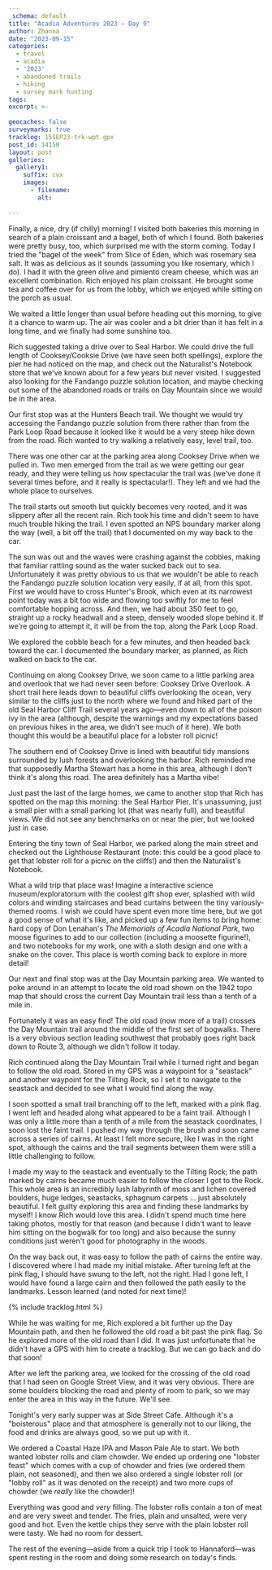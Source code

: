 ```yaml
---
_schema: default
title: "Acadia Adventures 2023 – Day 9"
author: Zhanna
date: "2023-09-15"
categories: 
  - travel
  - acadia
  - '2023'
  - abandoned trails
  - hiking
  - survey mark hunting
tags:
excerpt: >-
  
geocaches: false
surveymarks: true
tracklog: 15SEP23-trk-wpt.gpx
post_id: 14150
layout: post
galleries:
  gallery1:
    suffix: cvx
    images:
      - filename: 
        alt:
    
---
```


<!-- ## Day Mtn old trails, Tilting Rock? -->

Finally, a nice, dry (if chilly) morning! I visited both bakeries this morning in search of a plain croissant and a bagel, both of which I found. Both bakeries were pretty busy, too, which surprised me with the storm coming. Today I tried the "bagel of the week" from Slice of Eden, which was rosemary sea salt. It was as delicious as it sounds (assuming you like rosemary, which I do). I had it with the green olive and pimiento cream cheese, which was an excellent combination. Rich enjoyed his plain croissant. He brought some tea and coffee over for us from the lobby, which we enjoyed while sitting on the porch as usual.

We waited a little longer than usual before heading out this morning, to give it a chance to warm up. The air was cooler and a bit drier than it has felt in a long time, and we finally had some sunshine too. 

Rich suggested taking a drive over to Seal Harbor. We could drive the full length of Cooksey/Cooksie Drive (we have seen both spellings), explore the pier he had noticed on the map, and check out the Naturalist's Notebook store that we've known about for a few years but never visited. I suggested also looking for the Fandango puzzle solution location, and maybe checking out some of the abandoned roads or trails on Day Mountain since we would be in the area.

Our first stop was at the Hunters Beach trail. We thought we would try accessing the Fandango puzzle solution from there rather than from the Park Loop Road because it looked like it would be a very steep hike down from the road. Rich wanted to try walking a relatively easy, level trail, too. 

There was one other car at the parking area along Cooksey Drive when we pulled in. Two men emerged from the trail as we were getting our gear ready, and they were telling us how spectacular the trail was (we've done it several times before, and it really is spectacular!). They left and we had the whole place to ourselves.  

The trail starts out smooth but quickly becomes very rooted, and it was slippery after all the recent rain. Rich took his time and didn't seem to have much trouble hiking the trail. I even spotted an NPS boundary marker along the way (well, a bit off the trail) that I documented on my way back to the car.

The sun was out and the waves were crashing against the cobbles, making that familiar rattling sound as the water sucked back out to sea. Unfortunately it was pretty obvious to us that we wouldn't be able to reach the Fandango puzzle solution location very easily, if at all, from this spot. First we would have to cross Hunter's Brook, which even at its narrowest point today was a bit too wide and flowing too swiftly for me to feel comfortable hopping across. And then, we had about 350 feet to go, straight up a rocky headwall and a steep, densely wooded slope behind it. If we're going to attempt it, it will be from the top, along the Park Loop Road. 

We explored the cobble beach for a few minutes, and then headed back toward the car. I documented the boundary marker, as planned, as Rich walked on back to the car. 

Continuing on along Cooksey Drive, we soon came to a little parking area and overlook that we had never seen before: Cooksey Drive Overlook. A short trail here leads down to beautiful cliffs overlooking the ocean, very similar to the cliffs just to the north where we found and hiked part of the old Seal Harbor Cliff Trail several years ago—even down to all of the poison ivy in the area (although, despite the warnings and my expectations based on previous hikes in the area, we didn't see much of it here). We both thought this would be a beautiful place for a lobster roll picnic!

The southern end of Cooksey Drive is lined with beautiful tidy mansions surrounded by lush forests and overlooking the harbor. Rich reminded me that supposedly Martha Stewart has a home in this area, although I don't think it's along this road. The area definitely has a Martha vibe!

Just past the last of the large homes, we came to another stop that Rich has spotted on the map this morning: the Seal Harbor Pier. It's unassuming, just a small pier with a small parking lot (that was nearly full), and beautiful views. We did not see any benchmarks on or near the pier, but we looked just in case.

Entering the tiny town of Seal Harbor, we parked along the main street and checked out the Lighthouse Restaurant (note: this could be a good place to get that lobster roll for a picnic on the cliffs!) and then the Naturalist's Notebook.

What a wild trip that place was! Imagine a interactive science museum/exploratorium with the coolest gift shop ever, splashed with wild colors and winding staircases and bead curtains between the tiny variously-themed rooms. I wish we could have spent even more time here, but we got a good sense of what it's like, and picked up a few fun items to bring home: hard copy of Don Lenahan's _The Memorials of Acadia National Park_, two moose figurines to add to our collection (including a moosette figurine!), and two notebooks for my work, one with a sloth design and one with a snake on the cover. This place is worth coming back to explore in more detail!

Our next and final stop was at the Day Mountain parking area. We wanted to poke around in an attempt to locate the old road shown on the 1942 topo map that should cross the current Day Mountain trail less than a tenth of a mile in.

Fortunately it was an easy find! The old road (now more of a trail) crosses the Day Mountain trail around the middle of the first set of bogwalks. There is a very obvious section leading southwest that probably goes right back down to Route 3, although we didn't follow it today. 

Rich continued along the Day Mountain Trail while I turned right and began to follow the old road. Stored in my GPS was a waypoint for a "seastack" and another waypoint for the Tilting Rock, so I set it to navigate to the seastack and decided to see what I would find along the way.

I soon spotted a small trail branching off to the left, marked with a pink flag. I went left and headed along what appeared to be a faint trail. Although I was only a little more than a tenth of a mile from the seastack coordinates, I soon lost the faint trail. I pushed my way through the brush and soon came across a series of cairns. At least I felt more secure, like I was in the right spot, although the cairns and the trail segments between them were still a little challenging to follow. 

I made my way to the seastack and eventually to the Tilting Rock; the path marked by cairns became much easier to follow the closer I got to the Rock. This whole area is an incredibly lush labyrinth of moss and lichen covered boulders, huge ledges, seastacks, sphagnum carpets ... just absolutely beautiful. I felt guilty exploring this area and finding these landmarks by myself! I know Rich would love this area. I didn't spend much time here taking photos, mostly for that reason (and because I didn't want to leave him sitting on the bogwalk for too long) and also because the sunny conditions just weren't good for photography in the woods.

On the way back out, it was easy to follow the path of cairns the entire way. I discovered where I had made my initial mistake. After turning left at the pink flag, I should have swung to the left, not the right. Had I gone left, I would have found a large cairn and then followed the path easily to the landmarks. Lesson learned (and noted for next time)!

{% include tracklog.html %}

While he was waiting for me, Rich explored a bit further up the Day Mountain path, and then he followed the old road a bit past the pink flag. So he explored more of the old road than I did. It was just unfortunate that he didn't have a GPS with him to create a tracklog. But we can go back and do that soon!

After we left the parking area, we looked for the crossing of the old road that I had seen on Google Street View, and it was very obvious. There are some boulders blocking the road and plenty of room to park, so we may enter the area in this way in the future. We'll see.

Tonight's very early supper was at Side Street Cafe. Although it's a "boisterous" place and that atmosphere is generally not to our liking, the food and drinks are always good, so we put up with it. 

We ordered a Coastal Haze IPA and Mason Pale Ale to start. We both wanted lobster rolls and clam chowder. We ended up ordering one "lobster feast" which comes with a cup of chowder and fries (we ordered them plain, not seasoned), and then we also ordered a single lobster roll (or "lobby roll" as it was denoted on the receipt) and two more cups of chowder (we _really_ like the chowder)! 

Everything was good and _very_ filling. The lobster rolls contain a ton of meat and are very sweet and tender. The fries, plain and unsalted, were very good and hot. Even the kettle chips they serve with the plain lobster roll were tasty. We had no room for dessert. 

The rest of the evening—aside from a quick trip I took to Hannaford—was spent resting in the room and doing some research on today's finds.
